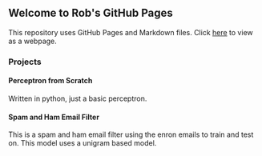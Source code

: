 ## Welcome to Rob's GitHub Pages

This repository uses GitHub Pages and Markdown files. Click [here](https://robsap.github.io/Machine_Learning.html) to view as a webpage.

### Projects


#### Perceptron from Scratch
Written in python, just a basic perceptron.

#### Spam and Ham Email Filter
This is a spam and ham email filter using the enron emails to train and test on. This model uses a unigram based model.

